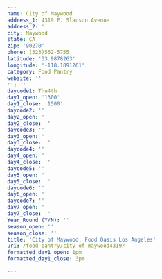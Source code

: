 ```yaml
---
name: City of Maywood
address_1: 4319 E. Slauson Avenue
address_2: ''
city: Maywood
state: CA
zip: '90270'
phone: (323)562-5755
latitude: '33.9878263'
longitude: '-118.1891261'
category: Food Pantry
website: ''
'': ''
daycode1: Thu4th
day1_open: '1300'
day1_close: '1500'
daycode2: ''
day2_open: ''
day2_close: ''
daycode3: ''
day3_open: ''
day3_close: ''
daycode4: ''
day4_open: ''
day4_close: ''
daycode5: ''
day5_open: ''
day5_close: ''
daycode6: ''
day6_open: ''
daycode7: ''
day7_open: ''
day7_close: ''
Year_Round (Y/N): ''
season_open: ''
season_close: ''
title: 'City of Maywood, Food Oasis Los Angeles'
uri: /food-pantry/city-of-maywood4319/
formatted_day1_open: 1pm
formatted_day1_close: 3pm

---
```

